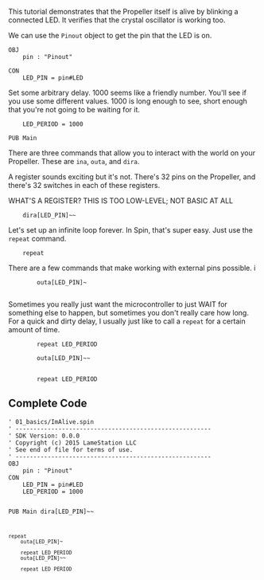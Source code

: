 <p>This tutorial demonstrates that the Propeller itself is alive by blinking a connected LED. It verifies that the crystal oscillator is working too.</p>
<p>We can use the <code>Pinout</code> object to get the pin that the LED is on.</p>
<pre><code>OBJ
    pin : &quot;Pinout&quot;</code></pre>
<pre><code>CON
    LED_PIN = pin#LED</code></pre>
<p>Set some arbitrary delay. 1000 seems like a friendly number. You'll see if you use some different values. 1000 is long enough to see, short enough that you're not going to be waiting for it.</p>
<pre><code>    LED_PERIOD = 1000
</code></pre>
<pre><code>PUB Main </code></pre>
<p>There are three commands that allow you to interact with the world on your Propeller. These are <code>ina</code>, <code>outa</code>, and <code>dira</code>.</p>
<p>A register sounds exciting but it's not. There's 32 pins on the Propeller, and there's 32 switches in each of these registers.</p>
<p>WHAT'S A REGISTER? THIS IS TOO LOW-LEVEL; NOT BASIC AT ALL</p>
<pre><code>    dira[LED_PIN]~~
</code></pre>
<p>Let's set up an infinite loop forever. In Spin, that's super easy. Just use the <code>repeat</code> command.</p>
<pre><code>    repeat</code></pre>
<p>There are a few commands that make working with external pins possible. i</p>
<pre><code>        outa[LED_PIN]~
        </code></pre>
<p>Sometimes you really just want the microcontroller to just WAIT for something else to happen, but sometimes you don't really care how long. For a quick and dirty delay, I usually just like to call a <code>repeat</code> for a certain amount of time.</p>
<pre><code>        repeat LED_PERIOD</code></pre>
<pre><code>        outa[LED_PIN]~~
        </code></pre>
<pre><code>        repeat LED_PERIOD</code></pre>
<h2 id="complete-code">Complete Code</h2>
<pre><code>&#39; 01_basics/ImAlive.spin
&#39; -------------------------------------------------------
&#39; SDK Version: 0.0.0
&#39; Copyright (c) 2015 LameStation LLC
&#39; See end of file for terms of use.
&#39; -------------------------------------------------------
OBJ
    pin : &quot;Pinout&quot;
CON
    LED_PIN = pin#LED
    LED_PERIOD = 1000

PUB Main 
    dira[LED_PIN]~~

    repeat
        outa[LED_PIN]~
        
        repeat LED_PERIOD
        outa[LED_PIN]~~
        
        repeat LED_PERIOD

</code></pre>
